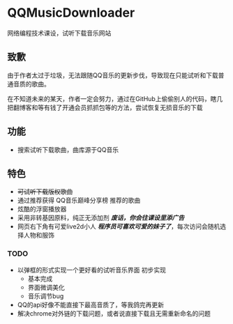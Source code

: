 # QQMusicDownloader
网络编程技术课设，试听下载音乐网站

## 致歉
由于作者太过于垃圾，无法跟随QQ音乐的更新步伐，导致现在只能试听和下载普通音质的歌曲。

在不知道未来的某天，作者一定会努力，通过在GitHub上偷偷别人的代码，瞎几把翻博客和等有钱了开通会员抓抓包等的方法，尝试恢复无损音乐的下载

## 功能
- 搜索试听下载歌曲，曲库源于QQ音乐

## 特色
- ~~可试听下载版权歌曲~~
- 通过推荐获得 QQ音乐巅峰分享榜 推荐的歌曲
- 炫酷的浮窗播放器
- 采用非转基因原料，纯正无添加剂 ***废话，你会往课设里添广告***
- 网页右下角有可爱live2d小人 ***程序员可喜欢可爱的妹子了***，每次访问会随机选择人物和服饰

### TODO
- 以弹框的形式实现一个更好看的试听音乐界面 初步实现
    - 基本完成
    - 界面微调美化
    - 音乐调节bug
- QQ的api好像不能直接下最高音质了，等我鸽完再更新
- 解决chrome对外链的下载问题，或者说直接下载且无需重新命名的问题
